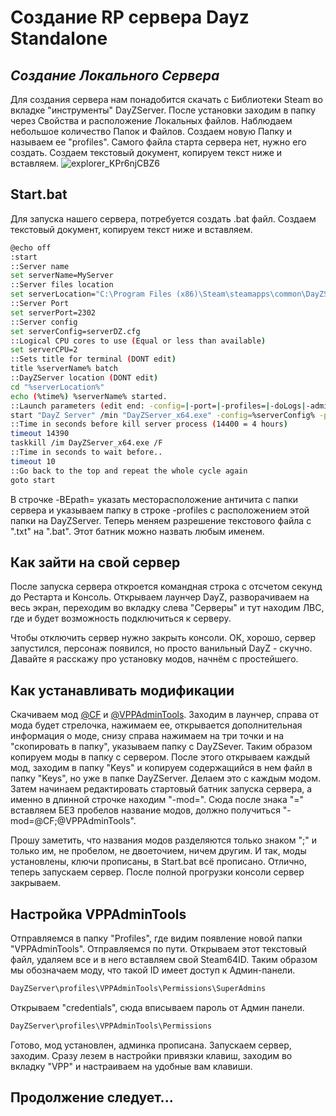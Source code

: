 # Создание RP сервера Dayz Standalone
## _Создание Локального Сервера_

Для создания сервера нам понадобится скачать с Библиотеки Steam во вкладке "инструменты" DayZServer. После установки заходим в папку через Свойства и расположение Локальных файлов. Наблюдаем небольшое количество Папок и Файлов. Создаем новую Папку и называем ее "profiles". Самого файла старта сервера нет, нужно его создать. Создаем текстовый документ, копируем текст ниже и вставляем.
![explorer_KPr6njCBZ6](https://github.com/user-attachments/assets/ee5c36aa-6f17-4999-bfea-4c6764f33025)
## Start.bat
Для запуска нашего сервера, потребуется создать .bat файл. 
Создаем текстовый документ, копируем текст ниже и вставляем.
```sh
@echo off
:start
::Server name
set serverName=MyServer
::Server files location
set serverLocation="C:\Program Files (x86)\Steam\steamapps\common\DayZServer"
::Server Port
set serverPort=2302
::Server config
set serverConfig=serverDZ.cfg
::Logical CPU cores to use (Equal or less than available)
set serverCPU=2
::Sets title for terminal (DONT edit)
title %serverName% batch
::DayZServer location (DONT edit)
cd "%serverLocation%"
echo (%time%) %serverName% started.
::Launch parameters (edit end: -config=|-port=|-profiles=|-doLogs|-adminLog|-netLog|-freezeCheck|-filePatching|-BEpath=|-cpuCount=)
start "DayZ Server" /min "DayZServer_x64.exe" -config=%serverConfig% -port=%serverPort% -cpuCount=%serverCPU% -dologs -adminlog -netlog -freezecheck "-BEpath=C:\Program Files (x86)\Steam\steamapps\common\DayZServer\battleye" "-profiles=C:\Program Files (x86)\Steam\steamapps\common\DayZServer\profiles" "-mod=" "-servermod="
::Time in seconds before kill server process (14400 = 4 hours)
timeout 14390
taskkill /im DayZServer_x64.exe /F
::Time in seconds to wait before..
timeout 10
::Go back to the top and repeat the whole cycle again
goto start
```
В строчке -BEpath= указать месторасположение античита с папки сервера и указываем папку в строке -profiles с расположением этой папки на DayZServer.
Теперь меняем разрешение текстового файла с ".txt" на ".bat". Этот батник можно назвать любым именем.
## Как зайти на свой сервер
После запуска сервера откроется командная строка с отсчетом секунд до Рестарта и Консоль.
Открываем лаунчер DayZ, разворачиваем на весь экран, переходим во вкладку слева "Серверы" и тут находим ЛВС, где и будет возможность подключиться к серверу.

Чтобы отключить сервер нужно закрыть консоли.
ОК, хорошо, сервер запустился, персонаж появился, но просто ванильный DayZ - скучно.
Давайте я расскажу про установку модов, начнём с простейшего.
## Как устанавливать модификации
Скачиваем мод [@CF](https://steamcommunity.com/sharedfiles/filedetails/?id=1559212036) и  [@VPPAdminTools](https://steamcommunity.com/sharedfiles/filedetails/?id=1828439124). Заходим в лаунчер, справа от мода будет стрелочка, нажимаем ее, открывается дополнительная информация о моде, снизу справа нажимаем на три точки и на "скопировать в папку", указываем папку с DayZSever. Таким образом копируем моды в папку с сервером. После этого открываем каждый мод, заходим в папку "Keys" и копируем содержащийся в нем файл в папку "Keys", но уже в папке DayZServer. Делаем это с каждым модом.
Затем начинаем редактировать стартовый батник запуска сервера, а именно в длинной строчке находим "-mod=". Сюда после знака "=" вставляем БЕЗ пробелов название модов, должно получиться "-mod=@CF;@VPPAdminTools".

Прошу заметить, что названия модов разделяются только знаком ";" и только им, не пробелом, не двоеточием, ничем другим.
И так, моды установлены, ключи прописаны, в Start.bat всё прописано. Отлично, теперь запускаем сервер. После полной прогрузки консоли сервер закрываем.
## Настройка VPPAdminTools
Отправляемся в папку "Profiles", где видим появление новой папки "VPPAdminTools". Отправляемся по пути. Открываем этот текстовый файл, удаляем все и в него вставляем свой Steam64ID. Таким образом мы обозначаем моду, что такой ID имеет доступ к Админ-панели.
```sh
DayZServer\profiles\VPPAdminTools\Permissions\SuperAdmins
```
Открываем "credentials", сюда вписываем пароль от Админ панели.
```sh
DayZServer\profiles\VPPAdminTools\Permissions
```

Готово, мод установлен, админка прописана. Запускаем сервер, заходим. Сразу лезем в настройки привязки клавиш, заходим во вкладку "VPP" и настраиваем на удобные вам клавиши.
## Продолжение следует...

